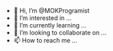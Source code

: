 - 👋 Hi, I’m @MOKProgramist
- 👀 I’m interested in ...
- 🌱 I’m currently learning ...
- 💞️ I’m looking to collaborate on ...
- 📫 How to reach me ...

<!---
MOKProgramist/MOKProgramist is a ✨ special ✨ repository because its `README.md` (this file) appears on your GitHub profile.
You can click the Preview link to take a look at your changes.
--->
